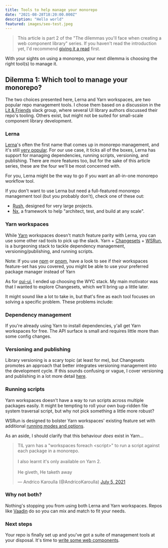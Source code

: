 ```yaml
---
title: Tools to help manage your monorepo
date: "2021-08-28T18:20:00.000Z"
description: "Hello world"
featured: images/seo-test.jpeg
---
```


> This article is part 2 of the "The dilemmas you'll face when creating a web component library" series. If you haven't read the introduction yet, I'd recommend [giving it a read](/000-the-dilemmas-you'll-face-when-creating-a-web-component-library) first.

With your sights on using a monorepo, your next dilemma is choosing the right tool(s) to manage it.

## Dilemma 1: Which tool to manage your monorepo?

The two choices presented here, Lerna and Yarn workspaces, are two popular repo management tools. I chose them based on a discussion in the [Lit & Friends](https://lit.dev/slack-invite) slack group, where several UI library authors discussed their repo's tooling. Others exist, but might not be suited for small-scale component library development.

### Lerna

[Lerna](https://lerna.js.org/)'s often the first name that comes up in monorepo management, and it's still [very popular](https://www.npmtrends.com/@microsoft/rush-vs-lerna-vs-bolt). For our use case, it ticks all of the boxes, Lerna has support for managing dependencies, running scripts, versioning, and publishing. There are more features too, but for the sake of this article series, these are the four we'll be most concerned with.

For you, Lerna might be the way to go if you want an all-in-one monorepo workflow tool.

If you don't want to use Lerna but need a full-featured monorepo management tool (but you probably don't), check one of these out:

- [Rush](https://rushjs.io/), designed for very large projects.
- [Nx](https://nx.dev/), a framework to help "architect, test, and build at any scale".

### Yarn workspaces

While [Yarn](https://classic.yarnpkg.com/en/docs/workspaces/) workspaces doesn't match feature parity with Lerna, you can use some other rad tools to pick up the slack. Yarn + [Changesets](https://github.com/atlassian/changesets) + [WSRun](https://www.npmjs.com/package/wsrun), is a burgeoning stack to tackle dependency management, versioning/publishing, and running scripts.

Note: If you use [npm](https://docs.npmjs.com/cli/v7/using-npm/workspaces) or [pnpm](https://pnpm.io/workspaces), have a look to see if their workspaces feature-set has you covered, you might be able to use your preferred package manager instead of Yarn

As for [oui-ui](https://oui-ui.netlify.app/), I ended up choosing the WYC stack. My main motivator was that I wanted to explore Changesets, which we'll bring up a little later.

It might sound like a lot to take in, but that's fine as each tool focuses on solving a specific problem. These problems include:

### Dependency management

If you're already using Yarn to install dependencies, y'all get Yarn workspaces for free. The API surface is small and requires little more than some config changes.

### Versioning and publishing

Library versioning is a scary topic (at least for me), but Changesets promotes an approach that better integrates versioning management into the development cycle. If this sounds confusing or vague, I cover versioning and publishing in a lot more detail [here](/006-versioning-and-publishing-getting-your-UI-library-into-your-users-hands).

### Running scripts

Yarn workspaces doesn't have a way to run scripts across multiple packages easily. It might be tempting to roll your own bug-ridden file system traversal script, but why not pick something a little more robust?

WSRun is designed to bolster Yarn workspaces' existing feature set with additional [running modes and options](https://github.com/hfour/wsrun#workspace-script-runner).

As an aside, I should clarify that this behaviour _does_ exist in Yarn...

<blockquote class="twitter-tweet"><p lang="en" dir="ltr">TIL yarn has a &quot;workspaces foreach &lt;script&gt;&quot; to run a script against each package in a monorepo.<br><br>I also learnt it&#39;s only available on Yarn 2.<br><br>He giveth, He taketh away</p>&mdash; Andrico Karoulla (@AndricoKaroulla) <a href="https://twitter.com/AndricoKaroulla/status/1412087951832539138?ref_src=twsrc%5Etfw">July 5, 2021</a></blockquote>

### Why not both?

Nothing's stopping you from using both Lerna and Yarn workspaces. Repos like [Vaadin](https://github.com/vaadin/web-components) do so you can mix and match to fit your needs.

### Next steps

Your repo is finally set up and you've got a suite of management tools at your disposal. It's time to [write some web components](/003-tools-to-make-writing-your-web-components-a-breeze).
